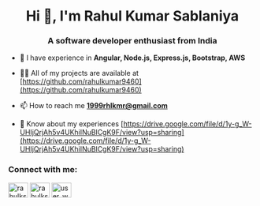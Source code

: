 <h1 align="center">Hi 👋, I'm Rahul Kumar Sablaniya</h1>
<h3 align="center">A software developer enthusiast from India</h3>

- 🌱 I have experience in **Angular, Node.js, Express.js, Bootstrap, AWS**

- 👨‍💻 All of my projects are available at [https://github.com/rahulkumar9460](https://github.com/rahulkumar9460)

- 📫 How to reach me **1999rhlkmr@gmail.com**

- 📄 Know about my experiences [https://drive.google.com/file/d/1y-g_W-UHIjQrjAh5v4UKhiINuBlCgK9F/view?usp=sharing](https://drive.google.com/file/d/1y-g_W-UHIjQrjAh5v4UKhiINuBlCgK9F/view?usp=sharing)

<h3 align="left">Connect with me:</h3>
<p align="left">
<a href="https://linkedin.com/in/rahulks9460" target="blank"><img align="center" src="https://raw.githubusercontent.com/rahuldkjain/github-profile-readme-generator/master/src/images/icons/Social/linked-in-alt.svg" alt="rahulks9460" height="30" width="40" /></a>
<a href="https://www.leetcode.com/rahulksar" target="blank"><img align="center" src="https://raw.githubusercontent.com/rahuldkjain/github-profile-readme-generator/master/src/images/icons/Social/leet-code.svg" alt="rahulksar" height="30" width="40" /></a>
<a href="https://auth.geeksforgeeks.org/user/user_w30t" target="blank"><img align="center" src="https://raw.githubusercontent.com/rahuldkjain/github-profile-readme-generator/master/src/images/icons/Social/geeks-for-geeks.svg" alt="user_w30t" height="30" width="40" /></a>
</p>


